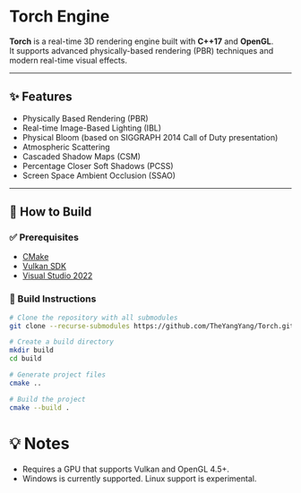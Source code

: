 # Torch Engine

**Torch** is a real-time 3D rendering engine built with **C++17** and **OpenGL**.  
It supports advanced physically-based rendering (PBR) techniques and modern real-time visual effects.

---

## ✨ Features

- Physically Based Rendering (PBR)
- Real-time Image-Based Lighting (IBL)
- Physical Bloom (based on SIGGRAPH 2014 Call of Duty presentation)
- Atmospheric Scattering
- Cascaded Shadow Maps (CSM)
- Percentage Closer Soft Shadows (PCSS)
- Screen Space Ambient Occlusion (SSAO)

---

## 🔧 How to Build

### ✅ Prerequisites

- [CMake](https://cmake.org/)
- [Vulkan SDK](https://vulkan.lunarg.com/)
- [Visual Studio 2022](https://visualstudio.microsoft.com/)

### 🧱 Build Instructions

```bash
# Clone the repository with all submodules
git clone --recurse-submodules https://github.com/TheYangYang/Torch.git

# Create a build directory
mkdir build
cd build

# Generate project files
cmake ..

# Build the project
cmake --build .
```

# 💡 Notes
- Requires a GPU that supports Vulkan and OpenGL 4.5+.
- Windows is currently supported. Linux support is experimental.
